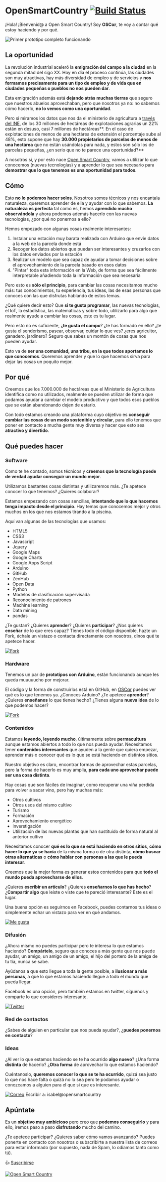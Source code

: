 # OpenSmartCountry [![Build Status](https://travis-ci.org/teanocrata/OpenSmartCountry.svg?branch=master)](https://travis-ci.org/teanocrata/OpenSmartCountry)

¡Hola! ¡Bienvenid@ a Open Smart Country! Soy **OSC&#945;r**, te voy a contar qué estoy haciendo y por qué.

![Primer prototipo completo funcionando](https://raw.githubusercontent.com/wiki/teanocrata/OpenSmartCountry/resources/cacharrito.png "Primer prototipo completo funcionando")

## La oportunidad ##
La revolución industrial aceleró la **emigración del campo a la ciudad** en la segunda mitad del sigo XX. Hoy en día el proceso continúa, las ciudades son muy atractivas, hay más diversidad de empleo y de servicios y **nos formamos precisamente para un tipo de empleo y de vida que en ciudades pequeñas o pueblos no nos pueden dar**.

Esta emigración además está **dejando atrás muchas tierras** que seguro que nuestros abuelos aprovechaban, pero que nosotros ya no: no sabemos cómo hacerlo, **no lo vemos como una oportunidad**.

Pero si miramos los datos que nos da el ministerio de agricultura a [través del INE](http://www.ine.es/jaxi/Datos.htm?path=/t01/p044/a2013/ccaa00/l0/&file=0201.px), de los 30 millones de hectáreas de explotaciones agrarias un 22% están en desuso, casi 7 millones de hectáreas**. En el caso de explotaciones de menos de una hectárea de extensión el porcentaje sube al 48%, esto supone que hay **30.000 propietarios de parcelas de menos de una hectárea** que no están usándolas para nada, y estos son sólo los de parcelas pequeñas, ¿en serio que no te parece una oportunidad?**

A nosotros si, y por esto nace [Open Smart Country](http://opensmartcountry.com/), vamos a utilizar lo que conocemos (nuevas tecnologías) y a aprender lo que sea necesario para **demostrar que lo que tenemos es una oportunidad para todos**.

## Cómo ##
Esto **no lo podemos hacer solos**. Nosotros somos técnicos y nos encantala naturaleza, queremos aprender de ella y ayudar con lo que sabemos.
**La naturaleza es perfecta** tal como es, hemos **aprendido mucho observándola** y ahora podemos además hacerlo con las nuevas tecnologías, ¿por qué no ponernos a ello?

Hemos empezado con algunas cosas realmente interesantes:

1. Instalar una estación muy barata realizada con Arduino que envíe datos a la web de la parcela donde está
2. Recoger los datos abiertos que puedan ser interesantes y cruzarlos con los datos enviados por la estación
3. Realizar un modelo que sea capaz de ayudar a tomar decisiones sobre el aprovechamiento de la parcela basado en esos datos
4. "Pintar" toda esta información en la Web, de forma que sea fácilmente interpretable añadiendo toda la información que sea necesaria

Pero esto es **sólo el principio**, para cambiar las cosas necesitamos mucho más: tus conocimientos, tu experiencia, tus ideas, las de esas personas que conoces con las que disfrutas hablando de estos temas.

¿Qué quiere decir esto? Que **si te gusta programar**, las nuevas tecnologías, el IoT, la estadística, las matemáticas y sobre todo, utilizarlo para algo que realmente ayude a cambiar las cosas, este es tu lugar.

Pero esto no es suficiente, ¿**te gusta el campo**? ¿te has formado en ello? ¿te gusta el senderismo, pasear, observar, cuidar lo que ves? ¿eres agricultor, ganadero, jardinero? Seguro que sabes un montón de cosas que nos pueden ayudar.

Esto va de **ser una comunidad, una tribu, en la que todos aportamos lo que conocemos**. Queremos aprender y que lo que hacemos sirva para dejar las cosas un poquito mejor.

## Por qué ##
Creemos que los 7.000.000 de hectáreas que el Ministerio de Agricultura identifica como no utilizados, realmente se pueden utilizar de forma que podamos ayudar a cambiar el modelo productivo y que todos esos pueblos que se están abandonando dejen de estarlo.

Con todo estamos creando una plataforma cuyo objetivo es **conseguir cambiar las cosas de un modo sostenible y circular**, para ello tenemos que poner en contacto a mucha gente muy diversa y hacer que esto sea **atractivo y divertido**.

## Qué puedes hacer ##

### Software ###
Como te he contado, somos técnicos y **creemos que la tecnología puede de verdad ayudar conseguir un mundo mejor**.

Utilizamos bastantes cosas distintas y utilizaremos más. ¿Te apetece conocer lo que tenemos? ¿Quieres colaborar?

Estamos empezando con cosas sencillas, **intentando que lo que hacemos tenga impacto desde el principio**. Hay temas que conocemos mejor y otros muchos en los que nos estamos tirando a la piscina.

Aquí van algunas de las tecnologías que usamos:
- HTML5
- CSS3
- Javascript
- Jquery
- Google Maps
- Google Charts
- Google Apps Script
- Arduino
- GitHub
- ZenHub
- Open Data
- Python
- Modelos de clasificación supervisada
- Reconocimiento de patrones
- Machine learning
- Data mining
- pandas

¿Te gustan? ¿Quieres **aprender**? ¿Quieres **participar**? ¿Nos quieres **enseñar** de lo que eres capaz?
Tienes todo el código disponible, hazte un Fork, échale un vistazo o contacta directamente con nosotros, dinos qué te apetece hacer.

[![Fork](https://raw.githubusercontent.com/wiki/teanocrata/OpenSmartCountry/resources/Fork%20button.JPG)](https://github.com/teanocrata/OpenSmartCountry/fork)

### Hardware ###
Tenemos un par de **prototipos con Arduino**, están funcionando aunque les queda muuuuucho por mejorar.

El código y la forma de construirlos está en GitHub, en [OSC&#945;r](http://www.opensmartcountry.com/oscar.html) puedes ver qué es lo que tenemos ya.
¿Conoces Arduino? ¿Te apetece **aprender**? ¿Quieres **enseñanos** lo que tienes hecho? ¿Tienes alguna **nueva idea** de lo que podemos hacer?

[![Fork](https://raw.githubusercontent.com/wiki/teanocrata/OpenSmartCountry/resources/Fork%20button.JPG)](https://github.com/teanocrata/OpenSmartCountry/fork)

### Contenidos ###
Estamos **leyendo, leyendo mucho**, últimamente sobre **permacultura** aunque estamos abiertos a todo lo que nos pueda ayudar. Necesitamos tener **contenidos interesantes** que ayuden a la gente que quiera empezar, aprender más o conocer qué es lo que se está haciendo en distintos sitios.

Nuestro objetivo es claro, encontrar formas de aprovechar estas parcelas, pero la forma de hacerlo es muy amplia, **para cada uno aprovechar puede ser una cosa distinta**.

Hay cosas que son fáciles de imaginar, como recuperar una viña perdida para volver a sacar vino, pero hay muchas más:
- Otros cultivos
- Otros usos del mismo cultivo
- Turismo
- Formación
- Aprovechamiento energético
- Inverstigación
- Utilización de las nuevas plantas que han sustituido de forma natural al anterior cultivo

Necesitamos conocer **qué es lo que se está haciendo en otros sitios**, **cómo hacer lo que ya se hacía** de la misma forma o de otra distinta, **cómo buscar otras alternaticas** o **cómo hablar con personas a las que le pueda interesar**.

Creemos que la mejor forma es generar estos contenidos para que **todo el mundo pueda aprovecharse de ellos**.

¿Quieres **escribir un artículo**? ¿Quieres **enseñarnos lo que has hecho**? ¿**Compartir algo** que leiste o viste que te pareció interesante? Este es el lugar.

Una buena opción es seguirnos en Facebook, puedes contarnos tus ideas o simplemente echar un vistazo para ver en qué andamos.

[![Me gusta](https://raw.githubusercontent.com/wiki/teanocrata/OpenSmartCountry/resources/FB-LikeButton-online-144.png)](https://www.facebook.com/OpnSC/)

### Difusión ###
¿Ahora mismo no puedes participar pero te interesa lo que estamos haciendo? **Compártelo**, seguro que conoces a más gente que nos puede ayudar, un amigo, un amigo de un amigo, el hijo del portero de la amiga de tu tía, nunca se sabe.

Ayúdanos a que esto llegue a toda la gente posible, a **ilusionar a más personas**, a que lo que estamos haciendo llegue a todo el mundo que pueda llegar.

Facebook es una opción, pero también estamos en twitter, síguenos y comparte lo que consideres interesante.

[![Twitter](https://raw.githubusercontent.com/wiki/teanocrata/OpenSmartCountry/resources/twitter_opnsc.JPG)](https://twitter.com/OpnSC)

### Red de contactos ###

¿Sabes de alguien en particular que nos pueda ayudar?, ¿**puedes ponernos en contacto**?

### Ideas ###
¿Al ver lo que estamos haciendo se te ha ocurrido **algo nuevo**? ¿Una forma **distinta** de hacerlo? ¿**Otra forma** de aprovechar lo que estamos haciendo?

Cuéntanoslo, **queremos conocer lo que se te ha ocurrido**, quizá sea justo lo que nos hace falta o quizá no lo sea pero te podamos ayudar o conozcamos a alguien para el que si que es interesante.

[![Correo](
https://raw.githubusercontent.com/wiki/teanocrata/OpenSmartCountry/resources/ic_mail_black_24dp_2x.png)](mailto:isabel@opensmartcountry.com) Escribir a: isabel@opensmartcountry


## Apúntate ##
Es un **objetivo muy ambicioso** pero creo que **podemos conseguirlo** y para ello, iremos paso a paso **disfrutando** mucho del camino.

¿Te apetece participar? ¿Quieres saber cómo vamos avanzando? Puedes ponerte en contacto con nosotros o subscribirte a nuestra lista de correos para estar informado (por supuesto, nada de Spam, lo odiamos tanto como tú).

:+1: [Suscribirse](http://opensmartcountry.ip-zone.com/ccm/subscribe/index/form/9ljsfx841o)

[![Open Smart Country](https://raw.githubusercontent.com/wiki/teanocrata/OpenSmartCountry/resources/OpenSmartCountry_gif_animado.gif)](http://opensmartcountry.ip-zone.com/ccm/subscribe/index/form/9ljsfx841o)
